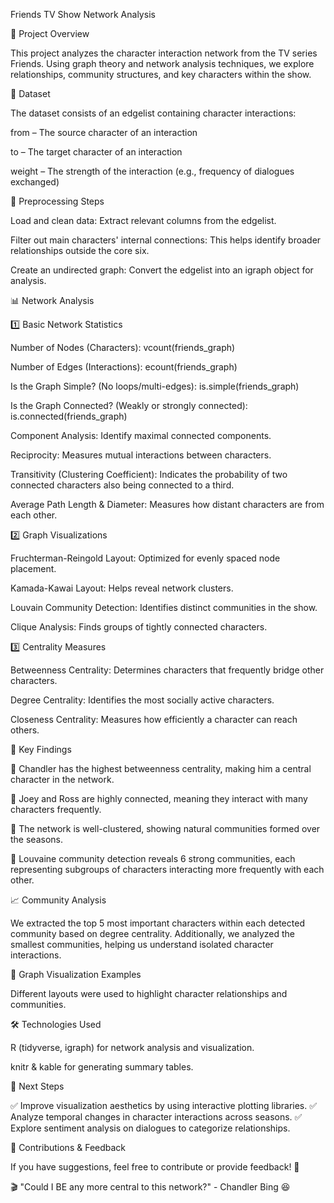 Friends TV Show Network Analysis

📌 Project Overview

This project analyzes the character interaction network from the TV series Friends. Using graph theory and network analysis techniques, we explore relationships, community structures, and key characters within the show.

📂 Dataset

The dataset consists of an edgelist containing character interactions:

from – The source character of an interaction

to – The target character of an interaction

weight – The strength of the interaction (e.g., frequency of dialogues exchanged)

🔧 Preprocessing Steps

Load and clean data: Extract relevant columns from the edgelist.

Filter out main characters' internal connections: This helps identify broader relationships outside the core six.

Create an undirected graph: Convert the edgelist into an igraph object for analysis.

📊 Network Analysis

1️⃣ Basic Network Statistics

Number of Nodes (Characters): vcount(friends_graph)

Number of Edges (Interactions): ecount(friends_graph)

Is the Graph Simple? (No loops/multi-edges): is.simple(friends_graph)

Is the Graph Connected? (Weakly or strongly connected): is.connected(friends_graph)

Component Analysis: Identify maximal connected components.

Reciprocity: Measures mutual interactions between characters.

Transitivity (Clustering Coefficient): Indicates the probability of two connected characters also being connected to a third.

Average Path Length & Diameter: Measures how distant characters are from each other.

2️⃣ Graph Visualizations

Fruchterman-Reingold Layout: Optimized for evenly spaced node placement.

Kamada-Kawai Layout: Helps reveal network clusters.

Louvain Community Detection: Identifies distinct communities in the show.

Clique Analysis: Finds groups of tightly connected characters.

3️⃣ Centrality Measures

Betweenness Centrality: Determines characters that frequently bridge other characters.

Degree Centrality: Identifies the most socially active characters.

Closeness Centrality: Measures how efficiently a character can reach others.

📌 Key Findings

🔹 Chandler has the highest betweenness centrality, making him a central character in the network.

🔹 Joey and Ross are highly connected, meaning they interact with many characters frequently.

🔹 The network is well-clustered, showing natural communities formed over the seasons.

🔹 Louvaine community detection reveals 6 strong communities, each representing subgroups of characters interacting more frequently with each other.

📈 Community Analysis

We extracted the top 5 most important characters within each detected community based on degree centrality. Additionally, we analyzed the smallest communities, helping us understand isolated character interactions.

🎨 Graph Visualization Examples



Different layouts were used to highlight character relationships and communities.

🛠 Technologies Used

R (tidyverse, igraph) for network analysis and visualization.

knitr & kable for generating summary tables.

📌 Next Steps

✅ Improve visualization aesthetics by using interactive plotting libraries.
✅ Analyze temporal changes in character interactions across seasons.
✅ Explore sentiment analysis on dialogues to categorize relationships.

📢 Contributions & Feedback

If you have suggestions, feel free to contribute or provide feedback! 🚀

🎬 "Could I BE any more central to this network?" - Chandler Bing 😆
